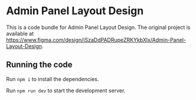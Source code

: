 
  # Admin Panel Layout Design

  This is a code bundle for Admin Panel Layout Design. The original project is available at https://www.figma.com/design/iSzaDdPADRupeZRKYkbXlx/Admin-Panel-Layout-Design.

  ## Running the code

  Run `npm i` to install the dependencies.

  Run `npm run dev` to start the development server.
  